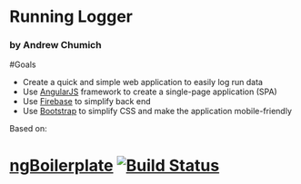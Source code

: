 # Running Logger
### by Andrew Chumich

#Goals
- Create a quick and simple web application to easily log run data
- Use [AngularJS](https://github.com/angular/angular.js) framework to create a single-page application (SPA)
- Use [Firebase](https://www.firebase.com/) to simplify back end
- Use [Bootstrap](https://github.com/twbs/bootstrap) to simplify CSS and make the application mobile-friendly

Based on:
# [ngBoilerplate](http://joshdmiller.github.com/ng-boilerplate) [![Build Status](https://api.travis-ci.org/ngbp/ngbp.png?branch=v0.3.2-release)](https://travis-ci.org/ngbp/ngbp)


